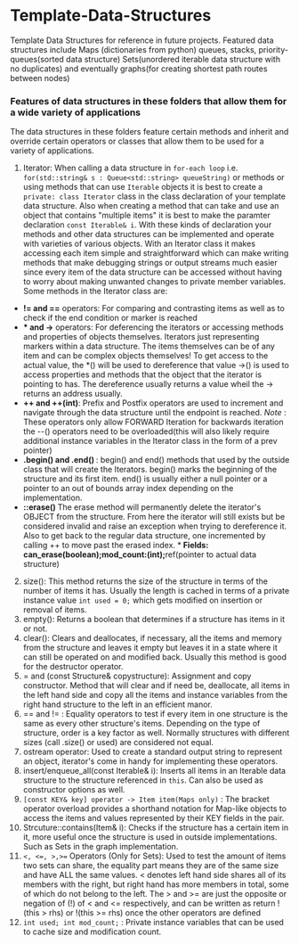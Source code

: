 # Template-Data-Structures
Template Data Structures for reference in future projects.
Featured data structures include Maps (dictionaries from python) queues, stacks, priority-queues(sorted data structure)
Sets(unordered iterable data structure with no duplicates) and eventually graphs(for creating shortest path routes between nodes)
### Features of data structures in these folders that allow them for a wide variety of applications
The data structures in these folders feature certain methods and inherit and override certain operators or classes that allow them to be used for a variety of applications.
1. Iterator: When calling a data structure in `for-each loop` i.e. `for(std::string& s : Queue<std::string> queueString)` or methods or using methods that can use `Iterable` objects it is best to create a `private: class Iterator` class in the class declaration of your template data structure. Also when creating a method that can take and use an object that contains "multiple items" it is best to make the paramter declaration `const Iterable& i`. With these kinds of declaration your methods and other data structures can be implemented and operate with varieties of various objects. With an Iterator class it makes accessing each item simple and straightforward which can make writing methods that make debugging strings or output streams much easier since every item of the data structure can be accessed without having to worry about making unwanted changes to private member variables. Some methods in the Iterator class are: 
  * <strong>!= and ==</strong> operators: For comparing and contrasting items as well as to check if the end condition or marker is reached
  * <strong> * and -></strong> operators: For deferencing the iterators or accessing methods and properties of objects themselves. Iterators just representing markers within a data structure. The items themselves can be of any item and can be complex objects themselves! To get access to the actual value, the *() will be used to dereference that value ->() is used to access properties and methods that the object that the iterator is pointing to has. The dereference usually returns a value wheil the -> returns an address usually.
  * <strong> ++ and ++(int)</strong>: Prefix and Postfix operators are used to increment and navigate through the data structure until the endpoint is reached. <em> Note </em>: These operators only allow FORWARD Iteration for backwards iteration the --() operators need to be overloaded(this will also likely require additional instance variables in the Iterator class in the form of a prev pointer)
  * <strong> .begin() and .end() </strong>: begin() and end() methods that used by the outside class that will create the Iterators. begin() marks the beginning of the structure and its first item. end() is usually either a null pointer or a pointer to an out of bounds array index depending on the implementation.
  * <strong> ::erase() </strong> The erase method will permanently delete the iterator's OBJECT from the structure. From here the iterator will still exists but be considered invalid and raise an exception when trying to dereference it. Also to get back to the regular data structure, one incremented by calling ++ to move past the erased index.
  *<strong> Fields: can_erase(boolean);mod_count:(int);</strong>ref(pointer to actual data structure)
2. size(): This method returns the size of the structure in terms of the number of items it has. Usually the length is cached in terms of a private instance value `int used = 0;` which gets modified on insertion or removal of items.
3. empty(): Returns a boolean that determines if a structure has items in it or not.
4. clear(): Clears and deallocates, if necessary, all the items and memory from the structure and leaves it empty but leaves it in a state where it can still be operated on and modified back. Usually this method is good for the destructor operator.
5. = and (const Structure& copystructure): Assignment and copy constructor. Method that will clear and if need be, deallocate, all items in the left hand side and copy all the items and instance variables from the right hand structure to the left in an efficient manor.
6. == and != : Equality operators to test if every item in one structure is the same as every other structure's items. Depending on the type of structure, order is a key factor as well. Normally structures with different sizes (call .size() or used) are considered not equal.
7. ostream operator: Used to create a standard output string to represent an object, iterator's come in handy for implementing these operators.
8. insert/enqueue_all(const Iterable& i): Inserts all items in an Iterable data structure to the structure referenced in `this`. Can also be used as constructor options as well.
9. `[const KEY& key] operator -> Item item(Maps only)` : The bracket operator overload provides a shorthand notation for Map-like objects to access the items and values represented by their KEY fields in the pair.
10. Strcuture::contains(Item& i): Checks if the structure has a certain item  in it, more useful once the structure is used in outside implementations. Such as Sets in the graph implementation.
11. `<, <=, >,>=` Operators (Only for Sets): Used to test the amount of items two sets can share, the equality part means they are of the same size and have ALL the same values. < denotes left hand side shares all of its members with the right, but right hand has more members in total, some of which do not belong to the left. The > and >= are just the opposite or negation of (!) of < and <= respectively, and can be written as return !(this > rhs) or !(this >= rhs) once the other operators are defined
12. `int used; int mod_count;` : Private instance variables that can be used to cache size and modification count.
  
